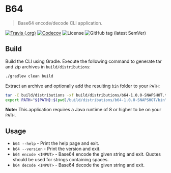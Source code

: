 # B64

> Base64 encode/decode CLI application.

[![Travis (.org)](https://img.shields.io/travis/kenobi883/b64.svg?style=flat-square)](https://travis-ci.org/kenobi883/b64)
[![Codecov](https://img.shields.io/codecov/c/github/kenobi883/b64.svg?style=flat-square)](https://codecov.io/gh/kenobi883/b64)
![License](https://img.shields.io/github/license/kenobi883/b64.svg?style=flat-square)
![GitHub tag (latest SemVer)](https://img.shields.io/github/tag/kenobi883/b64.svg?style=flat-square)

## Build

Build the CLI using Gradle. Execute the following command to generate tar and zip archives in `build/distributions`:

```sh
./gradlew clean build
```

Extract an archive and optionally add the resulting `bin` folder to your `PATH`:

```sh
tar -C build/distributions -xf build/distributions/b64-1.0.0-SNAPSHOT.tar
export PATH="${PATH}:$(pwd)/build/distributions/b64-1.0.0-SNAPSHOT/bin"
```

**Note:** This application requires a Java runtime of 8 or higher to be on your `PATH`.

## Usage

- `b64 --help` - Print the help page and exit.
- `b64 --version` - Print the version and exit.
- `b64 encode <INPUT>` - Base64 encode the given string and exit. Quotes should be used for strings containing spaces.
- `b64 decode <INPUT>` - Base64 decode the given string and exit.
